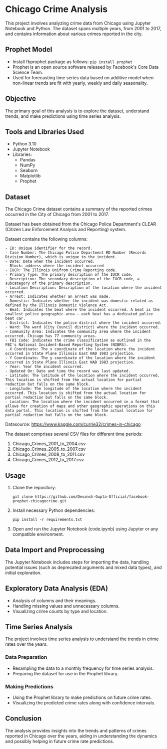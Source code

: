 # Chicago Crime Analysis
This project involves analyzing crime data from Chicago using Jupyter Notebook and Python. The dataset spans multiple years, from 2001 to 2017, and contains information about various crimes reported in the city.

## Prophet Model
- Install fbprophet package as follows: ```pip install prophet```
- Prophet is an open source software released by Facebook's Core Data Science Team.
- Used for forecasting time series data based on additive model when non-linear trends are fit with yearly, weekly and daily seasonality.

## Objective
The primary goal of this analysis is to explore the dataset, understand trends, and make predictions using time series analysis.

## Tools and Libraries Used
- Python 3.10
- Jupyter Notebook
- Libraries:
  - Pandas
  - NumPy
  - Seaborn
  - Matplotlib
  - Prophet

## Dataset
The Chicago Crime dataset contains a summary of the reported crimes occurred in the City of Chicago from 2001 to 2017. 

Dataset has been obtained from the Chicago Police Department's CLEAR (Citizen Law Enforcement Analysis and Reporting) system.

Dataset contains the following columns: 

    - ID: Unique identifier for the record.
    - Case Number: The Chicago Police Department RD Number (Records Division Number), which is unique to the incident.
    - Date: Date when the incident occurred.
    - Block: address where the incident occurred
    - IUCR: The Illinois Unifrom Crime Reporting code.
    - Primary Type: The primary description of the IUCR code.
    - Description: The secondary description of the IUCR code, a subcategory of the primary description.
    - Location Description: Description of the location where the incident occurred.
    - Arrest: Indicates whether an arrest was made.
    - Domestic: Indicates whether the incident was domestic-related as defined by the Illinois Domestic Violence Act.
    - Beat: Indicates the beat where the incident occurred. A beat is the smallest police geographic area – each beat has a dedicated police beat car. 
    - District: Indicates the police district where the incident occurred. 
    - Ward: The ward (City Council district) where the incident occurred. 
    - Community Area: Indicates the community area where the incident occurred. Chicago has 77 community areas. 
    - FBI Code: Indicates the crime classification as outlined in the FBI's National Incident-Based Reporting System (NIBRS). 
    - X Coordinate: The x coordinate of the location where the incident occurred in State Plane Illinois East NAD 1983 projection. 
    - Y Coordinate: The y coordinate of the location where the incident occurred in State Plane Illinois East NAD 1983 projection. 
    - Year: Year the incident occurred.
    - Updated On: Date and time the record was last updated.
    - Latitude: The latitude of the location where the incident occurred. This location is shifted from the actual location for partial redaction but falls on the same block.
    - Longitude: The longitude of the location where the incident occurred. This location is shifted from the actual location for partial redaction but falls on the same block.
    - Location: The location where the incident occurred in a format that allows for creation of maps and other geographic operations on this data portal. This location is shifted from the actual location for partial redaction but falls on the same block.

Datasource: https://www.kaggle.com/currie32/crimes-in-chicago
  
The dataset comprises several CSV files for different time periods:

1. Chicago_Crimes_2001_to_2004.csv
2. Chicago_Crimes_2005_to_2007.csv
3. Chicago_Crimes_2008_to_2011.csv
4. Chicago_Crimes_2012_to_2017.csv



## Usage
1. Clone the repository:
   ```
   git clone https://github.com/Devansh-Gupta-Official/facebook-prophet-chicagocrime.git
   ```
2. Install necessary Python dependencies:
   ```
   pip install -r requirements.txt
   ```
3. Open and run the Jupyter Notebook (code.ipynb) using Jupyter or any compatible environment.

## Data Import and Preprocessing
The Jupyter Notebook includes steps for importing the data, handling potential issues (such as deprecated arguments and mixed data types), and initial exploration.

## Exploratory Data Analysis (EDA)
- Analysis of columns and their meanings.
- Handling missing values and unnecessary columns.
- Visualizing crime counts by type and location.

## Time Series Analysis
The project involves time series analysis to understand the trends in crime rates over the years.
### Data Preparation
- Resampling the data to a monthly frequency for time series analysis.
- Preparing the dataset for use in the Prophet library.

### Making Predictions
- Using the Prophet library to make predictions on future crime rates.
- Visualizing the predicted crime rates along with confidence intervals.


## Conclusion
The analysis provides insights into the trends and patterns of crimes reported in Chicago over the years, aiding in understanding the dynamics and possibly helping in future crime rate predictions.
